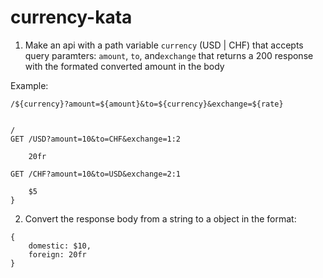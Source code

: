 # currency-kata

1. Make an api with a path variable `currency` (USD | CHF) that accepts query paramters: `amount`, `to`, and`exchange` that returns a 200 response with the formated converted amount in the body


Example: 

`/${currency}?amount=${amount}&to=${currency}&exchange=${rate}`

```

/
GET /USD?amount=10&to=CHF&exchange=1:2
    
    20fr

GET /CHF?amount=10&to=USD&exchange=2:1
    
    $5
}

```


2. Convert the response body from a string to a object in the format:

```
{
    domestic: $10,
    foreign: 20fr
}
```
